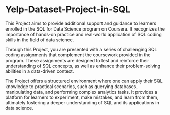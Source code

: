# Yelp-Dataset-Project-in-SQL

This Project aims to provide additional support and guidance to learners enrolled in the SQL for Data Science program on Coursera. It recognizes the importance of hands-on practice and real-world application of SQL coding skills in the field of data science.

Through this Project, you are presented with a series of challenging SQL coding assignments that complement the coursework provided in the program. These assignments are designed to test and reinforce their understanding of SQL concepts, as well as enhance their problem-solving abilities in a data-driven context.

The Project offers a structured environment where one can apply their SQL knowledge to practical scenarios, such as querying databases, manipulating data, and performing complex analytics tasks. It provides a platform for learners to experiment, make mistakes, and learn from them, ultimately fostering a deeper understanding of SQL and its applications in data science.
